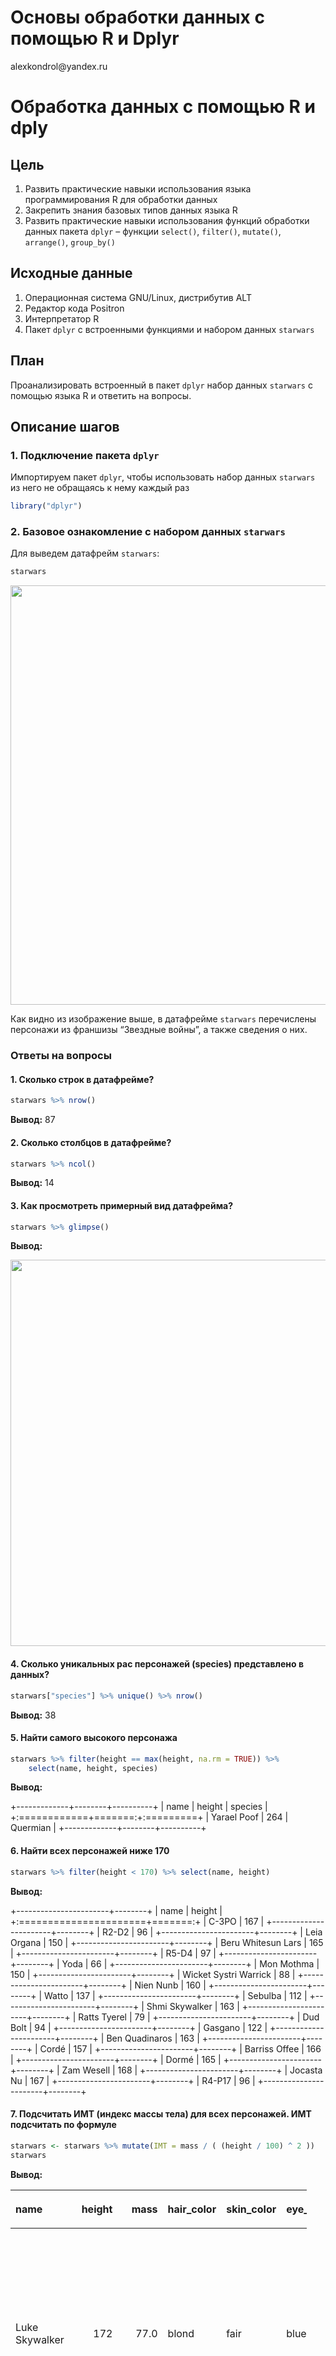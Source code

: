 # Основы обработки данных с помощью R и Dplyr

alexkondrol\@yandex.ru

# Обработка данных с помощью R и dply

## Цель

1.  Развить практические навыки использования языка программирования R для обработки данных
2.  Закрепить знания базовых типов данных языка R
3.  Развить практические навыки использования функций обработки данных пакета `dplyr` – функции `select()`, `filter()`, `mutate()`, `arrange()`, `group_by()`

## Исходные данные

1.  Операционная система GNU/Linux, дистрибутив ALT
2.  Редактор кода Positron
3.  Интерпретатор R
4.  Пакет `dplyr` с встроенными функциями и набором данных `starwars`

## План

Проанализировать встроенный в пакет `dplyr` набор данных `starwars` с помощью языка R и ответить на вопросы.

## Описание шагов

### 1. Подключение пакета `dplyr`

Импортируем пакет `dplyr`, чтобы использовать набор данных `starwars` из него не обращаясь к нему каждый раз

``` r
library("dplyr")
```

### 2. Базовое ознакомление с набором данных `starwars`

Для выведем датафрейм `starwars`:

``` r
starwars
```

<img src="img/1.png" width="671"/>

Как видно из изображение выше, в датафрейме `starwars` перечислены персонажи из франшизы “Звездные войны”, а также сведения о них.

### Ответы на вопросы

#### 1. Сколько строк в датафрейме?

``` r
starwars %>% nrow()
```

**Вывод:** 87

#### 2. Сколько столбцов в датафрейме?

``` r
starwars %>% ncol()
```

**Вывод:** 14

#### 3. Как просмотреть примерный вид датафрейма?

``` r
starwars %>% glimpse()
```

**Вывод:**

<img src="img/2.png" width="618"/>

#### 4. Сколько уникальных рас персонажей (species) представлено в данных?

``` r
starwars["species"] %>% unique() %>% nrow() 
```

**Вывод:** 38

#### 5. Найти самого высокого персонажа

``` r
starwars %>% filter(height == max(height, na.rm = TRUE)) %>% 
    select(name, height, species)
```

**Вывод:**

+-------------+--------+----------+
| name        | height | species  |
+:============+=======:+:=========+
| Yarael Poof | 264    | Quermian |
+-------------+--------+----------+

#### 6. Найти всех персонажей ниже 170

``` r
starwars %>% filter(height < 170) %>% select(name, height)
```

**Вывод:**

+-----------------------+--------+
| name                  | height |
+:======================+=======:+
| C-3PO                 | 167    |
+-----------------------+--------+
| R2-D2                 | 96     |
+-----------------------+--------+
| Leia Organa           | 150    |
+-----------------------+--------+
| Beru Whitesun Lars    | 165    |
+-----------------------+--------+
| R5-D4                 | 97     |
+-----------------------+--------+
| Yoda                  | 66     |
+-----------------------+--------+
| Mon Mothma            | 150    |
+-----------------------+--------+
| Wicket Systri Warrick | 88     |
+-----------------------+--------+
| Nien Nunb             | 160    |
+-----------------------+--------+
| Watto                 | 137    |
+-----------------------+--------+
| Sebulba               | 112    |
+-----------------------+--------+
| Shmi Skywalker        | 163    |
+-----------------------+--------+
| Ratts Tyerel          | 79     |
+-----------------------+--------+
| Dud Bolt              | 94     |
+-----------------------+--------+
| Gasgano               | 122    |
+-----------------------+--------+
| Ben Quadinaros        | 163    |
+-----------------------+--------+
| Cordé                 | 157    |
+-----------------------+--------+
| Barriss Offee         | 166    |
+-----------------------+--------+
| Dormé                 | 165    |
+-----------------------+--------+
| Zam Wesell            | 168    |
+-----------------------+--------+
| Jocasta Nu            | 167    |
+-----------------------+--------+
| R4-P17                | 96     |
+-----------------------+--------+

#### 7. Подсчитать ИМТ (индекс массы тела) для всех персонажей. ИМТ подсчитать по формуле

``` r
starwars <- starwars %>% mutate(IMT = mass / ( (height / 100) ^ 2 ))
starwars 
```

**Вывод:**

<table style="width:94%;">
<colgroup>
<col style="width: 6%" />
<col style="width: 6%" />
<col style="width: 6%" />
<col style="width: 6%" />
<col style="width: 6%" />
<col style="width: 6%" />
<col style="width: 6%" />
<col style="width: 6%" />
<col style="width: 6%" />
<col style="width: 6%" />
<col style="width: 6%" />
<col style="width: 6%" />
<col style="width: 6%" />
<col style="width: 6%" />
<col style="width: 6%" />
</colgroup>
<thead>
<tr>
<th style="text-align: left;"><p>name</p></th>
<th style="text-align: right;"><p>height</p></th>
<th style="text-align: right;"><p>mass</p></th>
<th style="text-align: left;"><p>hair_color</p></th>
<th style="text-align: left;"><p>skin_color</p></th>
<th style="text-align: left;"><p>eye_color</p></th>
<th style="text-align: right;"><p>birth_year</p></th>
<th style="text-align: left;"><p>sex</p></th>
<th style="text-align: left;"><p>gender</p></th>
<th style="text-align: left;"><p>homeworld</p></th>
<th style="text-align: left;"><p>species</p></th>
<th style="text-align: left;"><p>films</p></th>
<th style="text-align: left;"><p>vehicles</p></th>
<th style="text-align: left;"><p>starships</p></th>
<th style="text-align: right;"><p>IMT</p></th>
</tr>
</thead>
<tbody>
<tr>
<td style="text-align: left;"><p>Luke Skywalker</p></td>
<td style="text-align: right;"><p>172</p></td>
<td style="text-align: right;"><p>77.0</p></td>
<td style="text-align: left;"><p>blond</p></td>
<td style="text-align: left;"><p>fair</p></td>
<td style="text-align: left;"><p>blue</p></td>
<td style="text-align: right;"><p>19.0</p></td>
<td style="text-align: left;"><p>male</p></td>
<td style="text-align: left;"><p>masculine</p></td>
<td style="text-align: left;"><p>Tatooine</p></td>
<td style="text-align: left;"><p>Human</p></td>
<td style="text-align: left;"><p>A New Hope , The Empire Strikes Back, Return of the Jedi , Revenge of the Sith , The Force Awakens</p></td>
<td style="text-align: left;"><p>Snowspeeder , Imperial Speeder Bike</p></td>
<td style="text-align: left;"><p>X-wing , Imperial shuttle</p></td>
<td style="text-align: right;"><p>26.02758</p></td>
</tr>
<tr>
<td style="text-align: left;"><p>C-3PO</p></td>
<td style="text-align: right;"><p>167</p></td>
<td style="text-align: right;"><p>75.0</p></td>
<td style="text-align: left;"><p>NA</p></td>
<td style="text-align: left;"><p>gold</p></td>
<td style="text-align: left;"><p>yellow</p></td>
<td style="text-align: right;"><p>112.0</p></td>
<td style="text-align: left;"><p>none</p></td>
<td style="text-align: left;"><p>masculine</p></td>
<td style="text-align: left;"><p>Tatooine</p></td>
<td style="text-align: left;"><p>Droid</p></td>
<td style="text-align: left;"><p>A New Hope , The Empire Strikes Back, Return of the Jedi , The Phantom Menace , Attack of the Clones , Revenge of the Sith</p></td>
<td style="text-align: left;"></td>
<td style="text-align: left;"></td>
<td style="text-align: right;"><p>26.89232</p></td>
</tr>
<tr>
<td style="text-align: left;"><p>R2-D2</p></td>
<td style="text-align: right;"><p>96</p></td>
<td style="text-align: right;"><p>32.0</p></td>
<td style="text-align: left;"><p>NA</p></td>
<td style="text-align: left;"><p>white, blue</p></td>
<td style="text-align: left;"><p>red</p></td>
<td style="text-align: right;"><p>33.0</p></td>
<td style="text-align: left;"><p>none</p></td>
<td style="text-align: left;"><p>masculine</p></td>
<td style="text-align: left;"><p>Naboo</p></td>
<td style="text-align: left;"><p>Droid</p></td>
<td style="text-align: left;"><p>A New Hope , The Empire Strikes Back, Return of the Jedi , The Phantom Menace , Attack of the Clones , Revenge of the Sith , The Force Awakens</p></td>
<td style="text-align: left;"></td>
<td style="text-align: left;"></td>
<td style="text-align: right;"><p>34.72222</p></td>
</tr>
<tr>
<td style="text-align: left;"><p>Darth Vader</p></td>
<td style="text-align: right;"><p>202</p></td>
<td style="text-align: right;"><p>136.0</p></td>
<td style="text-align: left;"><p>none</p></td>
<td style="text-align: left;"><p>white</p></td>
<td style="text-align: left;"><p>yellow</p></td>
<td style="text-align: right;"><p>41.9</p></td>
<td style="text-align: left;"><p>male</p></td>
<td style="text-align: left;"><p>masculine</p></td>
<td style="text-align: left;"><p>Tatooine</p></td>
<td style="text-align: left;"><p>Human</p></td>
<td style="text-align: left;"><p>A New Hope , The Empire Strikes Back, Return of the Jedi , Revenge of the Sith</p></td>
<td style="text-align: left;"></td>
<td style="text-align: left;"><p>TIE Advanced x1</p></td>
<td style="text-align: right;"><p>33.33007</p></td>
</tr>
<tr>
<td style="text-align: left;"><p>Leia Organa</p></td>
<td style="text-align: right;"><p>150</p></td>
<td style="text-align: right;"><p>49.0</p></td>
<td style="text-align: left;"><p>brown</p></td>
<td style="text-align: left;"><p>light</p></td>
<td style="text-align: left;"><p>brown</p></td>
<td style="text-align: right;"><p>19.0</p></td>
<td style="text-align: left;"><p>female</p></td>
<td style="text-align: left;"><p>feminine</p></td>
<td style="text-align: left;"><p>Alderaan</p></td>
<td style="text-align: left;"><p>Human</p></td>
<td style="text-align: left;"><p>A New Hope , The Empire Strikes Back, Return of the Jedi , Revenge of the Sith , The Force Awakens</p></td>
<td style="text-align: left;"><p>Imperial Speeder Bike</p></td>
<td style="text-align: left;"></td>
<td style="text-align: right;"><p>21.77778</p></td>
</tr>
<tr>
<td style="text-align: left;"><p>Owen Lars</p></td>
<td style="text-align: right;"><p>178</p></td>
<td style="text-align: right;"><p>120.0</p></td>
<td style="text-align: left;"><p>brown, grey</p></td>
<td style="text-align: left;"><p>light</p></td>
<td style="text-align: left;"><p>blue</p></td>
<td style="text-align: right;"><p>52.0</p></td>
<td style="text-align: left;"><p>male</p></td>
<td style="text-align: left;"><p>masculine</p></td>
<td style="text-align: left;"><p>Tatooine</p></td>
<td style="text-align: left;"><p>Human</p></td>
<td style="text-align: left;"><p>A New Hope , Attack of the Clones, Revenge of the Sith</p></td>
<td style="text-align: left;"></td>
<td style="text-align: left;"></td>
<td style="text-align: right;"><p>37.87401</p></td>
</tr>
<tr>
<td style="text-align: left;"><p>Beru Whitesun Lars</p></td>
<td style="text-align: right;"><p>165</p></td>
<td style="text-align: right;"><p>75.0</p></td>
<td style="text-align: left;"><p>brown</p></td>
<td style="text-align: left;"><p>light</p></td>
<td style="text-align: left;"><p>blue</p></td>
<td style="text-align: right;"><p>47.0</p></td>
<td style="text-align: left;"><p>female</p></td>
<td style="text-align: left;"><p>feminine</p></td>
<td style="text-align: left;"><p>Tatooine</p></td>
<td style="text-align: left;"><p>Human</p></td>
<td style="text-align: left;"><p>A New Hope , Attack of the Clones, Revenge of the Sith</p></td>
<td style="text-align: left;"></td>
<td style="text-align: left;"></td>
<td style="text-align: right;"><p>27.54821</p></td>
</tr>
<tr>
<td style="text-align: left;"><p>R5-D4</p></td>
<td style="text-align: right;"><p>97</p></td>
<td style="text-align: right;"><p>32.0</p></td>
<td style="text-align: left;"><p>NA</p></td>
<td style="text-align: left;"><p>white, red</p></td>
<td style="text-align: left;"><p>red</p></td>
<td style="text-align: right;"><p>NA</p></td>
<td style="text-align: left;"><p>none</p></td>
<td style="text-align: left;"><p>masculine</p></td>
<td style="text-align: left;"><p>Tatooine</p></td>
<td style="text-align: left;"><p>Droid</p></td>
<td style="text-align: left;"><p>A New Hope</p></td>
<td style="text-align: left;"></td>
<td style="text-align: left;"></td>
<td style="text-align: right;"><p>34.00999</p></td>
</tr>
<tr>
<td style="text-align: left;"><p>Biggs Darklighter</p></td>
<td style="text-align: right;"><p>183</p></td>
<td style="text-align: right;"><p>84.0</p></td>
<td style="text-align: left;"><p>black</p></td>
<td style="text-align: left;"><p>light</p></td>
<td style="text-align: left;"><p>brown</p></td>
<td style="text-align: right;"><p>24.0</p></td>
<td style="text-align: left;"><p>male</p></td>
<td style="text-align: left;"><p>masculine</p></td>
<td style="text-align: left;"><p>Tatooine</p></td>
<td style="text-align: left;"><p>Human</p></td>
<td style="text-align: left;"><p>A New Hope</p></td>
<td style="text-align: left;"></td>
<td style="text-align: left;"><p>X-wing</p></td>
<td style="text-align: right;"><p>25.08286</p></td>
</tr>
<tr>
<td style="text-align: left;"><p>Obi-Wan Kenobi</p></td>
<td style="text-align: right;"><p>182</p></td>
<td style="text-align: right;"><p>77.0</p></td>
<td style="text-align: left;"><p>auburn, white</p></td>
<td style="text-align: left;"><p>fair</p></td>
<td style="text-align: left;"><p>blue-gray</p></td>
<td style="text-align: right;"><p>57.0</p></td>
<td style="text-align: left;"><p>male</p></td>
<td style="text-align: left;"><p>masculine</p></td>
<td style="text-align: left;"><p>Stewjon</p></td>
<td style="text-align: left;"><p>Human</p></td>
<td style="text-align: left;"><p>A New Hope , The Empire Strikes Back, Return of the Jedi , The Phantom Menace , Attack of the Clones , Revenge of the Sith</p></td>
<td style="text-align: left;"><p>Tribubble bongo</p></td>
<td style="text-align: left;"><p>Jedi starfighter , Trade Federation cruiser, Naboo star skiff , Jedi Interceptor , Belbullab-22 starfighter</p></td>
<td style="text-align: right;"><p>23.24598</p></td>
</tr>
<tr>
<td style="text-align: left;"><p>Anakin Skywalker</p></td>
<td style="text-align: right;"><p>188</p></td>
<td style="text-align: right;"><p>84.0</p></td>
<td style="text-align: left;"><p>blond</p></td>
<td style="text-align: left;"><p>fair</p></td>
<td style="text-align: left;"><p>blue</p></td>
<td style="text-align: right;"><p>41.9</p></td>
<td style="text-align: left;"><p>male</p></td>
<td style="text-align: left;"><p>masculine</p></td>
<td style="text-align: left;"><p>Tatooine</p></td>
<td style="text-align: left;"><p>Human</p></td>
<td style="text-align: left;"><p>The Phantom Menace , Attack of the Clones, Revenge of the Sith</p></td>
<td style="text-align: left;"><p>Zephyr-G swoop bike, XJ-6 airspeeder</p></td>
<td style="text-align: left;"><p>Naboo fighter , Trade Federation cruiser, Jedi Interceptor</p></td>
<td style="text-align: right;"><p>23.76641</p></td>
</tr>
<tr>
<td style="text-align: left;"><p>Wilhuff Tarkin</p></td>
<td style="text-align: right;"><p>180</p></td>
<td style="text-align: right;"><p>NA</p></td>
<td style="text-align: left;"><p>auburn, grey</p></td>
<td style="text-align: left;"><p>fair</p></td>
<td style="text-align: left;"><p>blue</p></td>
<td style="text-align: right;"><p>64.0</p></td>
<td style="text-align: left;"><p>male</p></td>
<td style="text-align: left;"><p>masculine</p></td>
<td style="text-align: left;"><p>Eriadu</p></td>
<td style="text-align: left;"><p>Human</p></td>
<td style="text-align: left;"><p>A New Hope , Revenge of the Sith</p></td>
<td style="text-align: left;"></td>
<td style="text-align: left;"></td>
<td style="text-align: right;"><p>NA</p></td>
</tr>
<tr>
<td style="text-align: left;"><p>Chewbacca</p></td>
<td style="text-align: right;"><p>228</p></td>
<td style="text-align: right;"><p>112.0</p></td>
<td style="text-align: left;"><p>brown</p></td>
<td style="text-align: left;"><p>unknown</p></td>
<td style="text-align: left;"><p>blue</p></td>
<td style="text-align: right;"><p>200.0</p></td>
<td style="text-align: left;"><p>male</p></td>
<td style="text-align: left;"><p>masculine</p></td>
<td style="text-align: left;"><p>Kashyyyk</p></td>
<td style="text-align: left;"><p>Wookiee</p></td>
<td style="text-align: left;"><p>A New Hope , The Empire Strikes Back, Return of the Jedi , Revenge of the Sith , The Force Awakens</p></td>
<td style="text-align: left;"><p>AT-ST</p></td>
<td style="text-align: left;"><p>Millennium Falcon, Imperial shuttle</p></td>
<td style="text-align: right;"><p>21.54509</p></td>
</tr>
<tr>
<td style="text-align: left;"><p>Han Solo</p></td>
<td style="text-align: right;"><p>180</p></td>
<td style="text-align: right;"><p>80.0</p></td>
<td style="text-align: left;"><p>brown</p></td>
<td style="text-align: left;"><p>fair</p></td>
<td style="text-align: left;"><p>brown</p></td>
<td style="text-align: right;"><p>29.0</p></td>
<td style="text-align: left;"><p>male</p></td>
<td style="text-align: left;"><p>masculine</p></td>
<td style="text-align: left;"><p>Corellia</p></td>
<td style="text-align: left;"><p>Human</p></td>
<td style="text-align: left;"><p>A New Hope , The Empire Strikes Back, Return of the Jedi , The Force Awakens</p></td>
<td style="text-align: left;"></td>
<td style="text-align: left;"><p>Millennium Falcon, Imperial shuttle</p></td>
<td style="text-align: right;"><p>24.69136</p></td>
</tr>
<tr>
<td style="text-align: left;"><p>Greedo</p></td>
<td style="text-align: right;"><p>173</p></td>
<td style="text-align: right;"><p>74.0</p></td>
<td style="text-align: left;"><p>NA</p></td>
<td style="text-align: left;"><p>green</p></td>
<td style="text-align: left;"><p>black</p></td>
<td style="text-align: right;"><p>44.0</p></td>
<td style="text-align: left;"><p>male</p></td>
<td style="text-align: left;"><p>masculine</p></td>
<td style="text-align: left;"><p>Rodia</p></td>
<td style="text-align: left;"><p>Rodian</p></td>
<td style="text-align: left;"><p>A New Hope</p></td>
<td style="text-align: left;"></td>
<td style="text-align: left;"></td>
<td style="text-align: right;"><p>24.72518</p></td>
</tr>
<tr>
<td style="text-align: left;"><p>Jabba Desilijic Tiure</p></td>
<td style="text-align: right;"><p>175</p></td>
<td style="text-align: right;"><p>1358.0</p></td>
<td style="text-align: left;"><p>NA</p></td>
<td style="text-align: left;"><p>green-tan, brown</p></td>
<td style="text-align: left;"><p>orange</p></td>
<td style="text-align: right;"><p>600.0</p></td>
<td style="text-align: left;"><p>hermaphroditic</p></td>
<td style="text-align: left;"><p>masculine</p></td>
<td style="text-align: left;"><p>Nal Hutta</p></td>
<td style="text-align: left;"><p>Hutt</p></td>
<td style="text-align: left;"><p>A New Hope , Return of the Jedi, The Phantom Menace</p></td>
<td style="text-align: left;"></td>
<td style="text-align: left;"></td>
<td style="text-align: right;"><p>443.42857</p></td>
</tr>
<tr>
<td style="text-align: left;"><p>Wedge Antilles</p></td>
<td style="text-align: right;"><p>170</p></td>
<td style="text-align: right;"><p>77.0</p></td>
<td style="text-align: left;"><p>brown</p></td>
<td style="text-align: left;"><p>fair</p></td>
<td style="text-align: left;"><p>hazel</p></td>
<td style="text-align: right;"><p>21.0</p></td>
<td style="text-align: left;"><p>male</p></td>
<td style="text-align: left;"><p>masculine</p></td>
<td style="text-align: left;"><p>Corellia</p></td>
<td style="text-align: left;"><p>Human</p></td>
<td style="text-align: left;"><p>A New Hope , The Empire Strikes Back, Return of the Jedi</p></td>
<td style="text-align: left;"><p>Snowspeeder</p></td>
<td style="text-align: left;"><p>X-wing</p></td>
<td style="text-align: right;"><p>26.64360</p></td>
</tr>
<tr>
<td style="text-align: left;"><p>Jek Tono Porkins</p></td>
<td style="text-align: right;"><p>180</p></td>
<td style="text-align: right;"><p>110.0</p></td>
<td style="text-align: left;"><p>brown</p></td>
<td style="text-align: left;"><p>fair</p></td>
<td style="text-align: left;"><p>blue</p></td>
<td style="text-align: right;"><p>NA</p></td>
<td style="text-align: left;"><p>NA</p></td>
<td style="text-align: left;"><p>NA</p></td>
<td style="text-align: left;"><p>Bestine IV</p></td>
<td style="text-align: left;"><p>NA</p></td>
<td style="text-align: left;"><p>A New Hope</p></td>
<td style="text-align: left;"></td>
<td style="text-align: left;"><p>X-wing</p></td>
<td style="text-align: right;"><p>33.95062</p></td>
</tr>
<tr>
<td style="text-align: left;"><p>Yoda</p></td>
<td style="text-align: right;"><p>66</p></td>
<td style="text-align: right;"><p>17.0</p></td>
<td style="text-align: left;"><p>white</p></td>
<td style="text-align: left;"><p>green</p></td>
<td style="text-align: left;"><p>brown</p></td>
<td style="text-align: right;"><p>896.0</p></td>
<td style="text-align: left;"><p>male</p></td>
<td style="text-align: left;"><p>masculine</p></td>
<td style="text-align: left;"><p>NA</p></td>
<td style="text-align: left;"><p>Yoda’s species</p></td>
<td style="text-align: left;"><p>The Empire Strikes Back, Return of the Jedi , The Phantom Menace , Attack of the Clones , Revenge of the Sith</p></td>
<td style="text-align: left;"></td>
<td style="text-align: left;"></td>
<td style="text-align: right;"><p>39.02663</p></td>
</tr>
<tr>
<td style="text-align: left;"><p>Palpatine</p></td>
<td style="text-align: right;"><p>170</p></td>
<td style="text-align: right;"><p>75.0</p></td>
<td style="text-align: left;"><p>grey</p></td>
<td style="text-align: left;"><p>pale</p></td>
<td style="text-align: left;"><p>yellow</p></td>
<td style="text-align: right;"><p>82.0</p></td>
<td style="text-align: left;"><p>male</p></td>
<td style="text-align: left;"><p>masculine</p></td>
<td style="text-align: left;"><p>Naboo</p></td>
<td style="text-align: left;"><p>Human</p></td>
<td style="text-align: left;"><p>The Empire Strikes Back, Return of the Jedi , The Phantom Menace , Attack of the Clones , Revenge of the Sith</p></td>
<td style="text-align: left;"></td>
<td style="text-align: left;"></td>
<td style="text-align: right;"><p>25.95156</p></td>
</tr>
<tr>
<td style="text-align: left;"><p>Boba Fett</p></td>
<td style="text-align: right;"><p>183</p></td>
<td style="text-align: right;"><p>78.2</p></td>
<td style="text-align: left;"><p>black</p></td>
<td style="text-align: left;"><p>fair</p></td>
<td style="text-align: left;"><p>brown</p></td>
<td style="text-align: right;"><p>31.5</p></td>
<td style="text-align: left;"><p>male</p></td>
<td style="text-align: left;"><p>masculine</p></td>
<td style="text-align: left;"><p>Kamino</p></td>
<td style="text-align: left;"><p>Human</p></td>
<td style="text-align: left;"><p>The Empire Strikes Back, Return of the Jedi , Attack of the Clones</p></td>
<td style="text-align: left;"></td>
<td style="text-align: left;"><p>Slave 1</p></td>
<td style="text-align: right;"><p>23.35095</p></td>
</tr>
<tr>
<td style="text-align: left;"><p>IG-88</p></td>
<td style="text-align: right;"><p>200</p></td>
<td style="text-align: right;"><p>140.0</p></td>
<td style="text-align: left;"><p>none</p></td>
<td style="text-align: left;"><p>metal</p></td>
<td style="text-align: left;"><p>red</p></td>
<td style="text-align: right;"><p>15.0</p></td>
<td style="text-align: left;"><p>none</p></td>
<td style="text-align: left;"><p>masculine</p></td>
<td style="text-align: left;"><p>NA</p></td>
<td style="text-align: left;"><p>Droid</p></td>
<td style="text-align: left;"><p>The Empire Strikes Back</p></td>
<td style="text-align: left;"></td>
<td style="text-align: left;"></td>
<td style="text-align: right;"><p>35.00000</p></td>
</tr>
<tr>
<td style="text-align: left;"><p>Bossk</p></td>
<td style="text-align: right;"><p>190</p></td>
<td style="text-align: right;"><p>113.0</p></td>
<td style="text-align: left;"><p>none</p></td>
<td style="text-align: left;"><p>green</p></td>
<td style="text-align: left;"><p>red</p></td>
<td style="text-align: right;"><p>53.0</p></td>
<td style="text-align: left;"><p>male</p></td>
<td style="text-align: left;"><p>masculine</p></td>
<td style="text-align: left;"><p>Trandosha</p></td>
<td style="text-align: left;"><p>Trandoshan</p></td>
<td style="text-align: left;"><p>The Empire Strikes Back</p></td>
<td style="text-align: left;"></td>
<td style="text-align: left;"></td>
<td style="text-align: right;"><p>31.30194</p></td>
</tr>
<tr>
<td style="text-align: left;"><p>Lando Calrissian</p></td>
<td style="text-align: right;"><p>177</p></td>
<td style="text-align: right;"><p>79.0</p></td>
<td style="text-align: left;"><p>black</p></td>
<td style="text-align: left;"><p>dark</p></td>
<td style="text-align: left;"><p>brown</p></td>
<td style="text-align: right;"><p>31.0</p></td>
<td style="text-align: left;"><p>male</p></td>
<td style="text-align: left;"><p>masculine</p></td>
<td style="text-align: left;"><p>Socorro</p></td>
<td style="text-align: left;"><p>Human</p></td>
<td style="text-align: left;"><p>The Empire Strikes Back, Return of the Jedi</p></td>
<td style="text-align: left;"></td>
<td style="text-align: left;"><p>Millennium Falcon</p></td>
<td style="text-align: right;"><p>25.21625</p></td>
</tr>
<tr>
<td style="text-align: left;"><p>Lobot</p></td>
<td style="text-align: right;"><p>175</p></td>
<td style="text-align: right;"><p>79.0</p></td>
<td style="text-align: left;"><p>none</p></td>
<td style="text-align: left;"><p>light</p></td>
<td style="text-align: left;"><p>blue</p></td>
<td style="text-align: right;"><p>37.0</p></td>
<td style="text-align: left;"><p>male</p></td>
<td style="text-align: left;"><p>masculine</p></td>
<td style="text-align: left;"><p>Bespin</p></td>
<td style="text-align: left;"><p>Human</p></td>
<td style="text-align: left;"><p>The Empire Strikes Back</p></td>
<td style="text-align: left;"></td>
<td style="text-align: left;"></td>
<td style="text-align: right;"><p>25.79592</p></td>
</tr>
<tr>
<td style="text-align: left;"><p>Ackbar</p></td>
<td style="text-align: right;"><p>180</p></td>
<td style="text-align: right;"><p>83.0</p></td>
<td style="text-align: left;"><p>none</p></td>
<td style="text-align: left;"><p>brown mottle</p></td>
<td style="text-align: left;"><p>orange</p></td>
<td style="text-align: right;"><p>41.0</p></td>
<td style="text-align: left;"><p>male</p></td>
<td style="text-align: left;"><p>masculine</p></td>
<td style="text-align: left;"><p>Mon Cala</p></td>
<td style="text-align: left;"><p>Mon Calamari</p></td>
<td style="text-align: left;"><p>Return of the Jedi, The Force Awakens</p></td>
<td style="text-align: left;"></td>
<td style="text-align: left;"></td>
<td style="text-align: right;"><p>25.61728</p></td>
</tr>
<tr>
<td style="text-align: left;"><p>Mon Mothma</p></td>
<td style="text-align: right;"><p>150</p></td>
<td style="text-align: right;"><p>NA</p></td>
<td style="text-align: left;"><p>auburn</p></td>
<td style="text-align: left;"><p>fair</p></td>
<td style="text-align: left;"><p>blue</p></td>
<td style="text-align: right;"><p>48.0</p></td>
<td style="text-align: left;"><p>female</p></td>
<td style="text-align: left;"><p>feminine</p></td>
<td style="text-align: left;"><p>Chandrila</p></td>
<td style="text-align: left;"><p>Human</p></td>
<td style="text-align: left;"><p>Return of the Jedi</p></td>
<td style="text-align: left;"></td>
<td style="text-align: left;"></td>
<td style="text-align: right;"><p>NA</p></td>
</tr>
<tr>
<td style="text-align: left;"><p>Arvel Crynyd</p></td>
<td style="text-align: right;"><p>NA</p></td>
<td style="text-align: right;"><p>NA</p></td>
<td style="text-align: left;"><p>brown</p></td>
<td style="text-align: left;"><p>fair</p></td>
<td style="text-align: left;"><p>brown</p></td>
<td style="text-align: right;"><p>NA</p></td>
<td style="text-align: left;"><p>male</p></td>
<td style="text-align: left;"><p>masculine</p></td>
<td style="text-align: left;"><p>NA</p></td>
<td style="text-align: left;"><p>Human</p></td>
<td style="text-align: left;"><p>Return of the Jedi</p></td>
<td style="text-align: left;"></td>
<td style="text-align: left;"><p>A-wing</p></td>
<td style="text-align: right;"><p>NA</p></td>
</tr>
<tr>
<td style="text-align: left;"><p>Wicket Systri Warrick</p></td>
<td style="text-align: right;"><p>88</p></td>
<td style="text-align: right;"><p>20.0</p></td>
<td style="text-align: left;"><p>brown</p></td>
<td style="text-align: left;"><p>brown</p></td>
<td style="text-align: left;"><p>brown</p></td>
<td style="text-align: right;"><p>8.0</p></td>
<td style="text-align: left;"><p>male</p></td>
<td style="text-align: left;"><p>masculine</p></td>
<td style="text-align: left;"><p>Endor</p></td>
<td style="text-align: left;"><p>Ewok</p></td>
<td style="text-align: left;"><p>Return of the Jedi</p></td>
<td style="text-align: left;"></td>
<td style="text-align: left;"></td>
<td style="text-align: right;"><p>25.82645</p></td>
</tr>
<tr>
<td style="text-align: left;"><p>Nien Nunb</p></td>
<td style="text-align: right;"><p>160</p></td>
<td style="text-align: right;"><p>68.0</p></td>
<td style="text-align: left;"><p>none</p></td>
<td style="text-align: left;"><p>grey</p></td>
<td style="text-align: left;"><p>black</p></td>
<td style="text-align: right;"><p>NA</p></td>
<td style="text-align: left;"><p>male</p></td>
<td style="text-align: left;"><p>masculine</p></td>
<td style="text-align: left;"><p>Sullust</p></td>
<td style="text-align: left;"><p>Sullustan</p></td>
<td style="text-align: left;"><p>Return of the Jedi</p></td>
<td style="text-align: left;"></td>
<td style="text-align: left;"><p>Millennium Falcon</p></td>
<td style="text-align: right;"><p>26.56250</p></td>
</tr>
<tr>
<td style="text-align: left;"><p>Qui-Gon Jinn</p></td>
<td style="text-align: right;"><p>193</p></td>
<td style="text-align: right;"><p>89.0</p></td>
<td style="text-align: left;"><p>brown</p></td>
<td style="text-align: left;"><p>fair</p></td>
<td style="text-align: left;"><p>blue</p></td>
<td style="text-align: right;"><p>92.0</p></td>
<td style="text-align: left;"><p>male</p></td>
<td style="text-align: left;"><p>masculine</p></td>
<td style="text-align: left;"><p>NA</p></td>
<td style="text-align: left;"><p>Human</p></td>
<td style="text-align: left;"><p>The Phantom Menace</p></td>
<td style="text-align: left;"><p>Tribubble bongo</p></td>
<td style="text-align: left;"></td>
<td style="text-align: right;"><p>23.89326</p></td>
</tr>
<tr>
<td style="text-align: left;"><p>Nute Gunray</p></td>
<td style="text-align: right;"><p>191</p></td>
<td style="text-align: right;"><p>90.0</p></td>
<td style="text-align: left;"><p>none</p></td>
<td style="text-align: left;"><p>mottled green</p></td>
<td style="text-align: left;"><p>red</p></td>
<td style="text-align: right;"><p>NA</p></td>
<td style="text-align: left;"><p>male</p></td>
<td style="text-align: left;"><p>masculine</p></td>
<td style="text-align: left;"><p>Cato Neimoidia</p></td>
<td style="text-align: left;"><p>Neimodian</p></td>
<td style="text-align: left;"><p>The Phantom Menace , Attack of the Clones, Revenge of the Sith</p></td>
<td style="text-align: left;"></td>
<td style="text-align: left;"></td>
<td style="text-align: right;"><p>24.67038</p></td>
</tr>
<tr>
<td style="text-align: left;"><p>Finis Valorum</p></td>
<td style="text-align: right;"><p>170</p></td>
<td style="text-align: right;"><p>NA</p></td>
<td style="text-align: left;"><p>blond</p></td>
<td style="text-align: left;"><p>fair</p></td>
<td style="text-align: left;"><p>blue</p></td>
<td style="text-align: right;"><p>91.0</p></td>
<td style="text-align: left;"><p>male</p></td>
<td style="text-align: left;"><p>masculine</p></td>
<td style="text-align: left;"><p>Coruscant</p></td>
<td style="text-align: left;"><p>Human</p></td>
<td style="text-align: left;"><p>The Phantom Menace</p></td>
<td style="text-align: left;"></td>
<td style="text-align: left;"></td>
<td style="text-align: right;"><p>NA</p></td>
</tr>
<tr>
<td style="text-align: left;"><p>Padmé Amidala</p></td>
<td style="text-align: right;"><p>185</p></td>
<td style="text-align: right;"><p>45.0</p></td>
<td style="text-align: left;"><p>brown</p></td>
<td style="text-align: left;"><p>light</p></td>
<td style="text-align: left;"><p>brown</p></td>
<td style="text-align: right;"><p>46.0</p></td>
<td style="text-align: left;"><p>female</p></td>
<td style="text-align: left;"><p>feminine</p></td>
<td style="text-align: left;"><p>Naboo</p></td>
<td style="text-align: left;"><p>Human</p></td>
<td style="text-align: left;"><p>The Phantom Menace , Attack of the Clones, Revenge of the Sith</p></td>
<td style="text-align: left;"></td>
<td style="text-align: left;"><p>Naboo fighter , H-type Nubian yacht, Naboo star skiff</p></td>
<td style="text-align: right;"><p>13.14828</p></td>
</tr>
<tr>
<td style="text-align: left;"><p>Jar Jar Binks</p></td>
<td style="text-align: right;"><p>196</p></td>
<td style="text-align: right;"><p>66.0</p></td>
<td style="text-align: left;"><p>none</p></td>
<td style="text-align: left;"><p>orange</p></td>
<td style="text-align: left;"><p>orange</p></td>
<td style="text-align: right;"><p>52.0</p></td>
<td style="text-align: left;"><p>male</p></td>
<td style="text-align: left;"><p>masculine</p></td>
<td style="text-align: left;"><p>Naboo</p></td>
<td style="text-align: left;"><p>Gungan</p></td>
<td style="text-align: left;"><p>The Phantom Menace , Attack of the Clones</p></td>
<td style="text-align: left;"></td>
<td style="text-align: left;"></td>
<td style="text-align: right;"><p>17.18034</p></td>
</tr>
<tr>
<td style="text-align: left;"><p>Roos Tarpals</p></td>
<td style="text-align: right;"><p>224</p></td>
<td style="text-align: right;"><p>82.0</p></td>
<td style="text-align: left;"><p>none</p></td>
<td style="text-align: left;"><p>grey</p></td>
<td style="text-align: left;"><p>orange</p></td>
<td style="text-align: right;"><p>NA</p></td>
<td style="text-align: left;"><p>male</p></td>
<td style="text-align: left;"><p>masculine</p></td>
<td style="text-align: left;"><p>Naboo</p></td>
<td style="text-align: left;"><p>Gungan</p></td>
<td style="text-align: left;"><p>The Phantom Menace</p></td>
<td style="text-align: left;"></td>
<td style="text-align: left;"></td>
<td style="text-align: right;"><p>16.34247</p></td>
</tr>
<tr>
<td style="text-align: left;"><p>Rugor Nass</p></td>
<td style="text-align: right;"><p>206</p></td>
<td style="text-align: right;"><p>NA</p></td>
<td style="text-align: left;"><p>none</p></td>
<td style="text-align: left;"><p>green</p></td>
<td style="text-align: left;"><p>orange</p></td>
<td style="text-align: right;"><p>NA</p></td>
<td style="text-align: left;"><p>male</p></td>
<td style="text-align: left;"><p>masculine</p></td>
<td style="text-align: left;"><p>Naboo</p></td>
<td style="text-align: left;"><p>Gungan</p></td>
<td style="text-align: left;"><p>The Phantom Menace</p></td>
<td style="text-align: left;"></td>
<td style="text-align: left;"></td>
<td style="text-align: right;"><p>NA</p></td>
</tr>
<tr>
<td style="text-align: left;"><p>Ric Olié</p></td>
<td style="text-align: right;"><p>183</p></td>
<td style="text-align: right;"><p>NA</p></td>
<td style="text-align: left;"><p>brown</p></td>
<td style="text-align: left;"><p>fair</p></td>
<td style="text-align: left;"><p>blue</p></td>
<td style="text-align: right;"><p>NA</p></td>
<td style="text-align: left;"><p>male</p></td>
<td style="text-align: left;"><p>masculine</p></td>
<td style="text-align: left;"><p>Naboo</p></td>
<td style="text-align: left;"><p>Human</p></td>
<td style="text-align: left;"><p>The Phantom Menace</p></td>
<td style="text-align: left;"></td>
<td style="text-align: left;"><p>Naboo Royal Starship</p></td>
<td style="text-align: right;"><p>NA</p></td>
</tr>
<tr>
<td style="text-align: left;"><p>Watto</p></td>
<td style="text-align: right;"><p>137</p></td>
<td style="text-align: right;"><p>NA</p></td>
<td style="text-align: left;"><p>black</p></td>
<td style="text-align: left;"><p>blue, grey</p></td>
<td style="text-align: left;"><p>yellow</p></td>
<td style="text-align: right;"><p>NA</p></td>
<td style="text-align: left;"><p>male</p></td>
<td style="text-align: left;"><p>masculine</p></td>
<td style="text-align: left;"><p>Toydaria</p></td>
<td style="text-align: left;"><p>Toydarian</p></td>
<td style="text-align: left;"><p>The Phantom Menace , Attack of the Clones</p></td>
<td style="text-align: left;"></td>
<td style="text-align: left;"></td>
<td style="text-align: right;"><p>NA</p></td>
</tr>
<tr>
<td style="text-align: left;"><p>Sebulba</p></td>
<td style="text-align: right;"><p>112</p></td>
<td style="text-align: right;"><p>40.0</p></td>
<td style="text-align: left;"><p>none</p></td>
<td style="text-align: left;"><p>grey, red</p></td>
<td style="text-align: left;"><p>orange</p></td>
<td style="text-align: right;"><p>NA</p></td>
<td style="text-align: left;"><p>male</p></td>
<td style="text-align: left;"><p>masculine</p></td>
<td style="text-align: left;"><p>Malastare</p></td>
<td style="text-align: left;"><p>Dug</p></td>
<td style="text-align: left;"><p>The Phantom Menace</p></td>
<td style="text-align: left;"></td>
<td style="text-align: left;"></td>
<td style="text-align: right;"><p>31.88776</p></td>
</tr>
<tr>
<td style="text-align: left;"><p>Quarsh Panaka</p></td>
<td style="text-align: right;"><p>183</p></td>
<td style="text-align: right;"><p>NA</p></td>
<td style="text-align: left;"><p>black</p></td>
<td style="text-align: left;"><p>dark</p></td>
<td style="text-align: left;"><p>brown</p></td>
<td style="text-align: right;"><p>62.0</p></td>
<td style="text-align: left;"><p>male</p></td>
<td style="text-align: left;"><p>masculine</p></td>
<td style="text-align: left;"><p>Naboo</p></td>
<td style="text-align: left;"><p>Human</p></td>
<td style="text-align: left;"><p>The Phantom Menace</p></td>
<td style="text-align: left;"></td>
<td style="text-align: left;"></td>
<td style="text-align: right;"><p>NA</p></td>
</tr>
<tr>
<td style="text-align: left;"><p>Shmi Skywalker</p></td>
<td style="text-align: right;"><p>163</p></td>
<td style="text-align: right;"><p>NA</p></td>
<td style="text-align: left;"><p>black</p></td>
<td style="text-align: left;"><p>fair</p></td>
<td style="text-align: left;"><p>brown</p></td>
<td style="text-align: right;"><p>72.0</p></td>
<td style="text-align: left;"><p>female</p></td>
<td style="text-align: left;"><p>feminine</p></td>
<td style="text-align: left;"><p>Tatooine</p></td>
<td style="text-align: left;"><p>Human</p></td>
<td style="text-align: left;"><p>The Phantom Menace , Attack of the Clones</p></td>
<td style="text-align: left;"></td>
<td style="text-align: left;"></td>
<td style="text-align: right;"><p>NA</p></td>
</tr>
<tr>
<td style="text-align: left;"><p>Darth Maul</p></td>
<td style="text-align: right;"><p>175</p></td>
<td style="text-align: right;"><p>80.0</p></td>
<td style="text-align: left;"><p>none</p></td>
<td style="text-align: left;"><p>red</p></td>
<td style="text-align: left;"><p>yellow</p></td>
<td style="text-align: right;"><p>54.0</p></td>
<td style="text-align: left;"><p>male</p></td>
<td style="text-align: left;"><p>masculine</p></td>
<td style="text-align: left;"><p>Dathomir</p></td>
<td style="text-align: left;"><p>Zabrak</p></td>
<td style="text-align: left;"><p>The Phantom Menace</p></td>
<td style="text-align: left;"><p>Sith speeder</p></td>
<td style="text-align: left;"><p>Scimitar</p></td>
<td style="text-align: right;"><p>26.12245</p></td>
</tr>
<tr>
<td style="text-align: left;"><p>Bib Fortuna</p></td>
<td style="text-align: right;"><p>180</p></td>
<td style="text-align: right;"><p>NA</p></td>
<td style="text-align: left;"><p>none</p></td>
<td style="text-align: left;"><p>pale</p></td>
<td style="text-align: left;"><p>pink</p></td>
<td style="text-align: right;"><p>NA</p></td>
<td style="text-align: left;"><p>male</p></td>
<td style="text-align: left;"><p>masculine</p></td>
<td style="text-align: left;"><p>Ryloth</p></td>
<td style="text-align: left;"><p>Twi’lek</p></td>
<td style="text-align: left;"><p>Return of the Jedi</p></td>
<td style="text-align: left;"></td>
<td style="text-align: left;"></td>
<td style="text-align: right;"><p>NA</p></td>
</tr>
<tr>
<td style="text-align: left;"><p>Ayla Secura</p></td>
<td style="text-align: right;"><p>178</p></td>
<td style="text-align: right;"><p>55.0</p></td>
<td style="text-align: left;"><p>none</p></td>
<td style="text-align: left;"><p>blue</p></td>
<td style="text-align: left;"><p>hazel</p></td>
<td style="text-align: right;"><p>48.0</p></td>
<td style="text-align: left;"><p>female</p></td>
<td style="text-align: left;"><p>feminine</p></td>
<td style="text-align: left;"><p>Ryloth</p></td>
<td style="text-align: left;"><p>Twi’lek</p></td>
<td style="text-align: left;"><p>The Phantom Menace , Attack of the Clones, Revenge of the Sith</p></td>
<td style="text-align: left;"></td>
<td style="text-align: left;"></td>
<td style="text-align: right;"><p>17.35892</p></td>
</tr>
<tr>
<td style="text-align: left;"><p>Ratts Tyerel</p></td>
<td style="text-align: right;"><p>79</p></td>
<td style="text-align: right;"><p>15.0</p></td>
<td style="text-align: left;"><p>none</p></td>
<td style="text-align: left;"><p>grey, blue</p></td>
<td style="text-align: left;"><p>unknown</p></td>
<td style="text-align: right;"><p>NA</p></td>
<td style="text-align: left;"><p>male</p></td>
<td style="text-align: left;"><p>masculine</p></td>
<td style="text-align: left;"><p>Aleen Minor</p></td>
<td style="text-align: left;"><p>Aleena</p></td>
<td style="text-align: left;"><p>The Phantom Menace</p></td>
<td style="text-align: left;"></td>
<td style="text-align: left;"></td>
<td style="text-align: right;"><p>24.03461</p></td>
</tr>
<tr>
<td style="text-align: left;"><p>Dud Bolt</p></td>
<td style="text-align: right;"><p>94</p></td>
<td style="text-align: right;"><p>45.0</p></td>
<td style="text-align: left;"><p>none</p></td>
<td style="text-align: left;"><p>blue, grey</p></td>
<td style="text-align: left;"><p>yellow</p></td>
<td style="text-align: right;"><p>NA</p></td>
<td style="text-align: left;"><p>male</p></td>
<td style="text-align: left;"><p>masculine</p></td>
<td style="text-align: left;"><p>Vulpter</p></td>
<td style="text-align: left;"><p>Vulptereen</p></td>
<td style="text-align: left;"><p>The Phantom Menace</p></td>
<td style="text-align: left;"></td>
<td style="text-align: left;"></td>
<td style="text-align: right;"><p>50.92802</p></td>
</tr>
<tr>
<td style="text-align: left;"><p>Gasgano</p></td>
<td style="text-align: right;"><p>122</p></td>
<td style="text-align: right;"><p>NA</p></td>
<td style="text-align: left;"><p>none</p></td>
<td style="text-align: left;"><p>white, blue</p></td>
<td style="text-align: left;"><p>black</p></td>
<td style="text-align: right;"><p>NA</p></td>
<td style="text-align: left;"><p>male</p></td>
<td style="text-align: left;"><p>masculine</p></td>
<td style="text-align: left;"><p>Troiken</p></td>
<td style="text-align: left;"><p>Xexto</p></td>
<td style="text-align: left;"><p>The Phantom Menace</p></td>
<td style="text-align: left;"></td>
<td style="text-align: left;"></td>
<td style="text-align: right;"><p>NA</p></td>
</tr>
<tr>
<td style="text-align: left;"><p>Ben Quadinaros</p></td>
<td style="text-align: right;"><p>163</p></td>
<td style="text-align: right;"><p>65.0</p></td>
<td style="text-align: left;"><p>none</p></td>
<td style="text-align: left;"><p>grey, green, yellow</p></td>
<td style="text-align: left;"><p>orange</p></td>
<td style="text-align: right;"><p>NA</p></td>
<td style="text-align: left;"><p>male</p></td>
<td style="text-align: left;"><p>masculine</p></td>
<td style="text-align: left;"><p>Tund</p></td>
<td style="text-align: left;"><p>Toong</p></td>
<td style="text-align: left;"><p>The Phantom Menace</p></td>
<td style="text-align: left;"></td>
<td style="text-align: left;"></td>
<td style="text-align: right;"><p>24.46460</p></td>
</tr>
<tr>
<td style="text-align: left;"><p>Mace Windu</p></td>
<td style="text-align: right;"><p>188</p></td>
<td style="text-align: right;"><p>84.0</p></td>
<td style="text-align: left;"><p>none</p></td>
<td style="text-align: left;"><p>dark</p></td>
<td style="text-align: left;"><p>brown</p></td>
<td style="text-align: right;"><p>72.0</p></td>
<td style="text-align: left;"><p>male</p></td>
<td style="text-align: left;"><p>masculine</p></td>
<td style="text-align: left;"><p>Haruun Kal</p></td>
<td style="text-align: left;"><p>Human</p></td>
<td style="text-align: left;"><p>The Phantom Menace , Attack of the Clones, Revenge of the Sith</p></td>
<td style="text-align: left;"></td>
<td style="text-align: left;"></td>
<td style="text-align: right;"><p>23.76641</p></td>
</tr>
<tr>
<td style="text-align: left;"><p>Ki-Adi-Mundi</p></td>
<td style="text-align: right;"><p>198</p></td>
<td style="text-align: right;"><p>82.0</p></td>
<td style="text-align: left;"><p>white</p></td>
<td style="text-align: left;"><p>pale</p></td>
<td style="text-align: left;"><p>yellow</p></td>
<td style="text-align: right;"><p>92.0</p></td>
<td style="text-align: left;"><p>male</p></td>
<td style="text-align: left;"><p>masculine</p></td>
<td style="text-align: left;"><p>Cerea</p></td>
<td style="text-align: left;"><p>Cerean</p></td>
<td style="text-align: left;"><p>The Phantom Menace , Attack of the Clones, Revenge of the Sith</p></td>
<td style="text-align: left;"></td>
<td style="text-align: left;"></td>
<td style="text-align: right;"><p>20.91623</p></td>
</tr>
<tr>
<td style="text-align: left;"><p>Kit Fisto</p></td>
<td style="text-align: right;"><p>196</p></td>
<td style="text-align: right;"><p>87.0</p></td>
<td style="text-align: left;"><p>none</p></td>
<td style="text-align: left;"><p>green</p></td>
<td style="text-align: left;"><p>black</p></td>
<td style="text-align: right;"><p>NA</p></td>
<td style="text-align: left;"><p>male</p></td>
<td style="text-align: left;"><p>masculine</p></td>
<td style="text-align: left;"><p>Glee Anselm</p></td>
<td style="text-align: left;"><p>Nautolan</p></td>
<td style="text-align: left;"><p>The Phantom Menace , Attack of the Clones, Revenge of the Sith</p></td>
<td style="text-align: left;"></td>
<td style="text-align: left;"></td>
<td style="text-align: right;"><p>22.64681</p></td>
</tr>
<tr>
<td style="text-align: left;"><p>Eeth Koth</p></td>
<td style="text-align: right;"><p>171</p></td>
<td style="text-align: right;"><p>NA</p></td>
<td style="text-align: left;"><p>black</p></td>
<td style="text-align: left;"><p>brown</p></td>
<td style="text-align: left;"><p>brown</p></td>
<td style="text-align: right;"><p>NA</p></td>
<td style="text-align: left;"><p>male</p></td>
<td style="text-align: left;"><p>masculine</p></td>
<td style="text-align: left;"><p>Iridonia</p></td>
<td style="text-align: left;"><p>Zabrak</p></td>
<td style="text-align: left;"><p>The Phantom Menace , Revenge of the Sith</p></td>
<td style="text-align: left;"></td>
<td style="text-align: left;"></td>
<td style="text-align: right;"><p>NA</p></td>
</tr>
<tr>
<td style="text-align: left;"><p>Adi Gallia</p></td>
<td style="text-align: right;"><p>184</p></td>
<td style="text-align: right;"><p>50.0</p></td>
<td style="text-align: left;"><p>none</p></td>
<td style="text-align: left;"><p>dark</p></td>
<td style="text-align: left;"><p>blue</p></td>
<td style="text-align: right;"><p>NA</p></td>
<td style="text-align: left;"><p>female</p></td>
<td style="text-align: left;"><p>feminine</p></td>
<td style="text-align: left;"><p>Coruscant</p></td>
<td style="text-align: left;"><p>Tholothian</p></td>
<td style="text-align: left;"><p>The Phantom Menace , Revenge of the Sith</p></td>
<td style="text-align: left;"></td>
<td style="text-align: left;"></td>
<td style="text-align: right;"><p>14.76843</p></td>
</tr>
<tr>
<td style="text-align: left;"><p>Saesee Tiin</p></td>
<td style="text-align: right;"><p>188</p></td>
<td style="text-align: right;"><p>NA</p></td>
<td style="text-align: left;"><p>none</p></td>
<td style="text-align: left;"><p>pale</p></td>
<td style="text-align: left;"><p>orange</p></td>
<td style="text-align: right;"><p>NA</p></td>
<td style="text-align: left;"><p>male</p></td>
<td style="text-align: left;"><p>masculine</p></td>
<td style="text-align: left;"><p>Iktotch</p></td>
<td style="text-align: left;"><p>Iktotchi</p></td>
<td style="text-align: left;"><p>The Phantom Menace , Revenge of the Sith</p></td>
<td style="text-align: left;"></td>
<td style="text-align: left;"></td>
<td style="text-align: right;"><p>NA</p></td>
</tr>
<tr>
<td style="text-align: left;"><p>Yarael Poof</p></td>
<td style="text-align: right;"><p>264</p></td>
<td style="text-align: right;"><p>NA</p></td>
<td style="text-align: left;"><p>none</p></td>
<td style="text-align: left;"><p>white</p></td>
<td style="text-align: left;"><p>yellow</p></td>
<td style="text-align: right;"><p>NA</p></td>
<td style="text-align: left;"><p>male</p></td>
<td style="text-align: left;"><p>masculine</p></td>
<td style="text-align: left;"><p>Quermia</p></td>
<td style="text-align: left;"><p>Quermian</p></td>
<td style="text-align: left;"><p>The Phantom Menace</p></td>
<td style="text-align: left;"></td>
<td style="text-align: left;"></td>
<td style="text-align: right;"><p>NA</p></td>
</tr>
<tr>
<td style="text-align: left;"><p>Plo Koon</p></td>
<td style="text-align: right;"><p>188</p></td>
<td style="text-align: right;"><p>80.0</p></td>
<td style="text-align: left;"><p>none</p></td>
<td style="text-align: left;"><p>orange</p></td>
<td style="text-align: left;"><p>black</p></td>
<td style="text-align: right;"><p>22.0</p></td>
<td style="text-align: left;"><p>male</p></td>
<td style="text-align: left;"><p>masculine</p></td>
<td style="text-align: left;"><p>Dorin</p></td>
<td style="text-align: left;"><p>Kel Dor</p></td>
<td style="text-align: left;"><p>The Phantom Menace , Attack of the Clones, Revenge of the Sith</p></td>
<td style="text-align: left;"></td>
<td style="text-align: left;"><p>Jedi starfighter</p></td>
<td style="text-align: right;"><p>22.63468</p></td>
</tr>
<tr>
<td style="text-align: left;"><p>Mas Amedda</p></td>
<td style="text-align: right;"><p>196</p></td>
<td style="text-align: right;"><p>NA</p></td>
<td style="text-align: left;"><p>none</p></td>
<td style="text-align: left;"><p>blue</p></td>
<td style="text-align: left;"><p>blue</p></td>
<td style="text-align: right;"><p>NA</p></td>
<td style="text-align: left;"><p>male</p></td>
<td style="text-align: left;"><p>masculine</p></td>
<td style="text-align: left;"><p>Champala</p></td>
<td style="text-align: left;"><p>Chagrian</p></td>
<td style="text-align: left;"><p>The Phantom Menace , Attack of the Clones</p></td>
<td style="text-align: left;"></td>
<td style="text-align: left;"></td>
<td style="text-align: right;"><p>NA</p></td>
</tr>
<tr>
<td style="text-align: left;"><p>Gregar Typho</p></td>
<td style="text-align: right;"><p>185</p></td>
<td style="text-align: right;"><p>85.0</p></td>
<td style="text-align: left;"><p>black</p></td>
<td style="text-align: left;"><p>dark</p></td>
<td style="text-align: left;"><p>brown</p></td>
<td style="text-align: right;"><p>NA</p></td>
<td style="text-align: left;"><p>NA</p></td>
<td style="text-align: left;"><p>NA</p></td>
<td style="text-align: left;"><p>Naboo</p></td>
<td style="text-align: left;"><p>NA</p></td>
<td style="text-align: left;"><p>Attack of the Clones</p></td>
<td style="text-align: left;"></td>
<td style="text-align: left;"><p>Naboo fighter</p></td>
<td style="text-align: right;"><p>24.83565</p></td>
</tr>
<tr>
<td style="text-align: left;"><p>Cordé</p></td>
<td style="text-align: right;"><p>157</p></td>
<td style="text-align: right;"><p>NA</p></td>
<td style="text-align: left;"><p>brown</p></td>
<td style="text-align: left;"><p>light</p></td>
<td style="text-align: left;"><p>brown</p></td>
<td style="text-align: right;"><p>NA</p></td>
<td style="text-align: left;"><p>NA</p></td>
<td style="text-align: left;"><p>NA</p></td>
<td style="text-align: left;"><p>Naboo</p></td>
<td style="text-align: left;"><p>NA</p></td>
<td style="text-align: left;"><p>Attack of the Clones</p></td>
<td style="text-align: left;"></td>
<td style="text-align: left;"></td>
<td style="text-align: right;"><p>NA</p></td>
</tr>
<tr>
<td style="text-align: left;"><p>Cliegg Lars</p></td>
<td style="text-align: right;"><p>183</p></td>
<td style="text-align: right;"><p>NA</p></td>
<td style="text-align: left;"><p>brown</p></td>
<td style="text-align: left;"><p>fair</p></td>
<td style="text-align: left;"><p>blue</p></td>
<td style="text-align: right;"><p>82.0</p></td>
<td style="text-align: left;"><p>male</p></td>
<td style="text-align: left;"><p>masculine</p></td>
<td style="text-align: left;"><p>Tatooine</p></td>
<td style="text-align: left;"><p>Human</p></td>
<td style="text-align: left;"><p>Attack of the Clones</p></td>
<td style="text-align: left;"></td>
<td style="text-align: left;"></td>
<td style="text-align: right;"><p>NA</p></td>
</tr>
<tr>
<td style="text-align: left;"><p>Poggle the Lesser</p></td>
<td style="text-align: right;"><p>183</p></td>
<td style="text-align: right;"><p>80.0</p></td>
<td style="text-align: left;"><p>none</p></td>
<td style="text-align: left;"><p>green</p></td>
<td style="text-align: left;"><p>yellow</p></td>
<td style="text-align: right;"><p>NA</p></td>
<td style="text-align: left;"><p>male</p></td>
<td style="text-align: left;"><p>masculine</p></td>
<td style="text-align: left;"><p>Geonosis</p></td>
<td style="text-align: left;"><p>Geonosian</p></td>
<td style="text-align: left;"><p>Attack of the Clones, Revenge of the Sith</p></td>
<td style="text-align: left;"></td>
<td style="text-align: left;"></td>
<td style="text-align: right;"><p>23.88844</p></td>
</tr>
<tr>
<td style="text-align: left;"><p>Luminara Unduli</p></td>
<td style="text-align: right;"><p>170</p></td>
<td style="text-align: right;"><p>56.2</p></td>
<td style="text-align: left;"><p>black</p></td>
<td style="text-align: left;"><p>yellow</p></td>
<td style="text-align: left;"><p>blue</p></td>
<td style="text-align: right;"><p>58.0</p></td>
<td style="text-align: left;"><p>female</p></td>
<td style="text-align: left;"><p>feminine</p></td>
<td style="text-align: left;"><p>Mirial</p></td>
<td style="text-align: left;"><p>Mirialan</p></td>
<td style="text-align: left;"><p>Attack of the Clones, Revenge of the Sith</p></td>
<td style="text-align: left;"></td>
<td style="text-align: left;"></td>
<td style="text-align: right;"><p>19.44637</p></td>
</tr>
<tr>
<td style="text-align: left;"><p>Barriss Offee</p></td>
<td style="text-align: right;"><p>166</p></td>
<td style="text-align: right;"><p>50.0</p></td>
<td style="text-align: left;"><p>black</p></td>
<td style="text-align: left;"><p>yellow</p></td>
<td style="text-align: left;"><p>blue</p></td>
<td style="text-align: right;"><p>40.0</p></td>
<td style="text-align: left;"><p>female</p></td>
<td style="text-align: left;"><p>feminine</p></td>
<td style="text-align: left;"><p>Mirial</p></td>
<td style="text-align: left;"><p>Mirialan</p></td>
<td style="text-align: left;"><p>Attack of the Clones</p></td>
<td style="text-align: left;"></td>
<td style="text-align: left;"></td>
<td style="text-align: right;"><p>18.14487</p></td>
</tr>
<tr>
<td style="text-align: left;"><p>Dormé</p></td>
<td style="text-align: right;"><p>165</p></td>
<td style="text-align: right;"><p>NA</p></td>
<td style="text-align: left;"><p>brown</p></td>
<td style="text-align: left;"><p>light</p></td>
<td style="text-align: left;"><p>brown</p></td>
<td style="text-align: right;"><p>NA</p></td>
<td style="text-align: left;"><p>female</p></td>
<td style="text-align: left;"><p>feminine</p></td>
<td style="text-align: left;"><p>Naboo</p></td>
<td style="text-align: left;"><p>Human</p></td>
<td style="text-align: left;"><p>Attack of the Clones</p></td>
<td style="text-align: left;"></td>
<td style="text-align: left;"></td>
<td style="text-align: right;"><p>NA</p></td>
</tr>
<tr>
<td style="text-align: left;"><p>Dooku</p></td>
<td style="text-align: right;"><p>193</p></td>
<td style="text-align: right;"><p>80.0</p></td>
<td style="text-align: left;"><p>white</p></td>
<td style="text-align: left;"><p>fair</p></td>
<td style="text-align: left;"><p>brown</p></td>
<td style="text-align: right;"><p>102.0</p></td>
<td style="text-align: left;"><p>male</p></td>
<td style="text-align: left;"><p>masculine</p></td>
<td style="text-align: left;"><p>Serenno</p></td>
<td style="text-align: left;"><p>Human</p></td>
<td style="text-align: left;"><p>Attack of the Clones, Revenge of the Sith</p></td>
<td style="text-align: left;"><p>Flitknot speeder</p></td>
<td style="text-align: left;"></td>
<td style="text-align: right;"><p>21.47709</p></td>
</tr>
<tr>
<td style="text-align: left;"><p>Bail Prestor Organa</p></td>
<td style="text-align: right;"><p>191</p></td>
<td style="text-align: right;"><p>NA</p></td>
<td style="text-align: left;"><p>black</p></td>
<td style="text-align: left;"><p>tan</p></td>
<td style="text-align: left;"><p>brown</p></td>
<td style="text-align: right;"><p>67.0</p></td>
<td style="text-align: left;"><p>male</p></td>
<td style="text-align: left;"><p>masculine</p></td>
<td style="text-align: left;"><p>Alderaan</p></td>
<td style="text-align: left;"><p>Human</p></td>
<td style="text-align: left;"><p>Attack of the Clones, Revenge of the Sith</p></td>
<td style="text-align: left;"></td>
<td style="text-align: left;"></td>
<td style="text-align: right;"><p>NA</p></td>
</tr>
<tr>
<td style="text-align: left;"><p>Jango Fett</p></td>
<td style="text-align: right;"><p>183</p></td>
<td style="text-align: right;"><p>79.0</p></td>
<td style="text-align: left;"><p>black</p></td>
<td style="text-align: left;"><p>tan</p></td>
<td style="text-align: left;"><p>brown</p></td>
<td style="text-align: right;"><p>66.0</p></td>
<td style="text-align: left;"><p>male</p></td>
<td style="text-align: left;"><p>masculine</p></td>
<td style="text-align: left;"><p>Concord Dawn</p></td>
<td style="text-align: left;"><p>Human</p></td>
<td style="text-align: left;"><p>Attack of the Clones</p></td>
<td style="text-align: left;"></td>
<td style="text-align: left;"></td>
<td style="text-align: right;"><p>23.58984</p></td>
</tr>
<tr>
<td style="text-align: left;"><p>Zam Wesell</p></td>
<td style="text-align: right;"><p>168</p></td>
<td style="text-align: right;"><p>55.0</p></td>
<td style="text-align: left;"><p>blonde</p></td>
<td style="text-align: left;"><p>fair, green, yellow</p></td>
<td style="text-align: left;"><p>yellow</p></td>
<td style="text-align: right;"><p>NA</p></td>
<td style="text-align: left;"><p>female</p></td>
<td style="text-align: left;"><p>feminine</p></td>
<td style="text-align: left;"><p>Zolan</p></td>
<td style="text-align: left;"><p>Clawdite</p></td>
<td style="text-align: left;"><p>Attack of the Clones</p></td>
<td style="text-align: left;"><p>Koro-2 Exodrive airspeeder</p></td>
<td style="text-align: left;"></td>
<td style="text-align: right;"><p>19.48696</p></td>
</tr>
<tr>
<td style="text-align: left;"><p>Dexter Jettster</p></td>
<td style="text-align: right;"><p>198</p></td>
<td style="text-align: right;"><p>102.0</p></td>
<td style="text-align: left;"><p>none</p></td>
<td style="text-align: left;"><p>brown</p></td>
<td style="text-align: left;"><p>yellow</p></td>
<td style="text-align: right;"><p>NA</p></td>
<td style="text-align: left;"><p>male</p></td>
<td style="text-align: left;"><p>masculine</p></td>
<td style="text-align: left;"><p>Ojom</p></td>
<td style="text-align: left;"><p>Besalisk</p></td>
<td style="text-align: left;"><p>Attack of the Clones</p></td>
<td style="text-align: left;"></td>
<td style="text-align: left;"></td>
<td style="text-align: right;"><p>26.01775</p></td>
</tr>
<tr>
<td style="text-align: left;"><p>Lama Su</p></td>
<td style="text-align: right;"><p>229</p></td>
<td style="text-align: right;"><p>88.0</p></td>
<td style="text-align: left;"><p>none</p></td>
<td style="text-align: left;"><p>grey</p></td>
<td style="text-align: left;"><p>black</p></td>
<td style="text-align: right;"><p>NA</p></td>
<td style="text-align: left;"><p>male</p></td>
<td style="text-align: left;"><p>masculine</p></td>
<td style="text-align: left;"><p>Kamino</p></td>
<td style="text-align: left;"><p>Kaminoan</p></td>
<td style="text-align: left;"><p>Attack of the Clones</p></td>
<td style="text-align: left;"></td>
<td style="text-align: left;"></td>
<td style="text-align: right;"><p>16.78076</p></td>
</tr>
<tr>
<td style="text-align: left;"><p>Taun We</p></td>
<td style="text-align: right;"><p>213</p></td>
<td style="text-align: right;"><p>NA</p></td>
<td style="text-align: left;"><p>none</p></td>
<td style="text-align: left;"><p>grey</p></td>
<td style="text-align: left;"><p>black</p></td>
<td style="text-align: right;"><p>NA</p></td>
<td style="text-align: left;"><p>female</p></td>
<td style="text-align: left;"><p>feminine</p></td>
<td style="text-align: left;"><p>Kamino</p></td>
<td style="text-align: left;"><p>Kaminoan</p></td>
<td style="text-align: left;"><p>Attack of the Clones</p></td>
<td style="text-align: left;"></td>
<td style="text-align: left;"></td>
<td style="text-align: right;"><p>NA</p></td>
</tr>
<tr>
<td style="text-align: left;"><p>Jocasta Nu</p></td>
<td style="text-align: right;"><p>167</p></td>
<td style="text-align: right;"><p>NA</p></td>
<td style="text-align: left;"><p>white</p></td>
<td style="text-align: left;"><p>fair</p></td>
<td style="text-align: left;"><p>blue</p></td>
<td style="text-align: right;"><p>NA</p></td>
<td style="text-align: left;"><p>female</p></td>
<td style="text-align: left;"><p>feminine</p></td>
<td style="text-align: left;"><p>Coruscant</p></td>
<td style="text-align: left;"><p>Human</p></td>
<td style="text-align: left;"><p>Attack of the Clones</p></td>
<td style="text-align: left;"></td>
<td style="text-align: left;"></td>
<td style="text-align: right;"><p>NA</p></td>
</tr>
<tr>
<td style="text-align: left;"><p>R4-P17</p></td>
<td style="text-align: right;"><p>96</p></td>
<td style="text-align: right;"><p>NA</p></td>
<td style="text-align: left;"><p>none</p></td>
<td style="text-align: left;"><p>silver, red</p></td>
<td style="text-align: left;"><p>red, blue</p></td>
<td style="text-align: right;"><p>NA</p></td>
<td style="text-align: left;"><p>none</p></td>
<td style="text-align: left;"><p>feminine</p></td>
<td style="text-align: left;"><p>NA</p></td>
<td style="text-align: left;"><p>Droid</p></td>
<td style="text-align: left;"><p>Attack of the Clones, Revenge of the Sith</p></td>
<td style="text-align: left;"></td>
<td style="text-align: left;"></td>
<td style="text-align: right;"><p>NA</p></td>
</tr>
<tr>
<td style="text-align: left;"><p>Wat Tambor</p></td>
<td style="text-align: right;"><p>193</p></td>
<td style="text-align: right;"><p>48.0</p></td>
<td style="text-align: left;"><p>none</p></td>
<td style="text-align: left;"><p>green, grey</p></td>
<td style="text-align: left;"><p>unknown</p></td>
<td style="text-align: right;"><p>NA</p></td>
<td style="text-align: left;"><p>male</p></td>
<td style="text-align: left;"><p>masculine</p></td>
<td style="text-align: left;"><p>Skako</p></td>
<td style="text-align: left;"><p>Skakoan</p></td>
<td style="text-align: left;"><p>Attack of the Clones</p></td>
<td style="text-align: left;"></td>
<td style="text-align: left;"></td>
<td style="text-align: right;"><p>12.88625</p></td>
</tr>
<tr>
<td style="text-align: left;"><p>San Hill</p></td>
<td style="text-align: right;"><p>191</p></td>
<td style="text-align: right;"><p>NA</p></td>
<td style="text-align: left;"><p>none</p></td>
<td style="text-align: left;"><p>grey</p></td>
<td style="text-align: left;"><p>gold</p></td>
<td style="text-align: right;"><p>NA</p></td>
<td style="text-align: left;"><p>male</p></td>
<td style="text-align: left;"><p>masculine</p></td>
<td style="text-align: left;"><p>Muunilinst</p></td>
<td style="text-align: left;"><p>Muun</p></td>
<td style="text-align: left;"><p>Attack of the Clones</p></td>
<td style="text-align: left;"></td>
<td style="text-align: left;"></td>
<td style="text-align: right;"><p>NA</p></td>
</tr>
<tr>
<td style="text-align: left;"><p>Shaak Ti</p></td>
<td style="text-align: right;"><p>178</p></td>
<td style="text-align: right;"><p>57.0</p></td>
<td style="text-align: left;"><p>none</p></td>
<td style="text-align: left;"><p>red, blue, white</p></td>
<td style="text-align: left;"><p>black</p></td>
<td style="text-align: right;"><p>NA</p></td>
<td style="text-align: left;"><p>female</p></td>
<td style="text-align: left;"><p>feminine</p></td>
<td style="text-align: left;"><p>Shili</p></td>
<td style="text-align: left;"><p>Togruta</p></td>
<td style="text-align: left;"><p>Attack of the Clones, Revenge of the Sith</p></td>
<td style="text-align: left;"></td>
<td style="text-align: left;"></td>
<td style="text-align: right;"><p>17.99015</p></td>
</tr>
<tr>
<td style="text-align: left;"><p>Grievous</p></td>
<td style="text-align: right;"><p>216</p></td>
<td style="text-align: right;"><p>159.0</p></td>
<td style="text-align: left;"><p>none</p></td>
<td style="text-align: left;"><p>brown, white</p></td>
<td style="text-align: left;"><p>green, yellow</p></td>
<td style="text-align: right;"><p>NA</p></td>
<td style="text-align: left;"><p>male</p></td>
<td style="text-align: left;"><p>masculine</p></td>
<td style="text-align: left;"><p>Kalee</p></td>
<td style="text-align: left;"><p>Kaleesh</p></td>
<td style="text-align: left;"><p>Revenge of the Sith</p></td>
<td style="text-align: left;"><p>Tsmeu-6 personal wheel bike</p></td>
<td style="text-align: left;"><p>Belbullab-22 starfighter</p></td>
<td style="text-align: right;"><p>34.07922</p></td>
</tr>
<tr>
<td style="text-align: left;"><p>Tarfful</p></td>
<td style="text-align: right;"><p>234</p></td>
<td style="text-align: right;"><p>136.0</p></td>
<td style="text-align: left;"><p>brown</p></td>
<td style="text-align: left;"><p>brown</p></td>
<td style="text-align: left;"><p>blue</p></td>
<td style="text-align: right;"><p>NA</p></td>
<td style="text-align: left;"><p>male</p></td>
<td style="text-align: left;"><p>masculine</p></td>
<td style="text-align: left;"><p>Kashyyyk</p></td>
<td style="text-align: left;"><p>Wookiee</p></td>
<td style="text-align: left;"><p>Revenge of the Sith</p></td>
<td style="text-align: left;"></td>
<td style="text-align: left;"></td>
<td style="text-align: right;"><p>24.83746</p></td>
</tr>
<tr>
<td style="text-align: left;"><p>Raymus Antilles</p></td>
<td style="text-align: right;"><p>188</p></td>
<td style="text-align: right;"><p>79.0</p></td>
<td style="text-align: left;"><p>brown</p></td>
<td style="text-align: left;"><p>light</p></td>
<td style="text-align: left;"><p>brown</p></td>
<td style="text-align: right;"><p>NA</p></td>
<td style="text-align: left;"><p>male</p></td>
<td style="text-align: left;"><p>masculine</p></td>
<td style="text-align: left;"><p>Alderaan</p></td>
<td style="text-align: left;"><p>Human</p></td>
<td style="text-align: left;"><p>A New Hope , Revenge of the Sith</p></td>
<td style="text-align: left;"></td>
<td style="text-align: left;"></td>
<td style="text-align: right;"><p>22.35174</p></td>
</tr>
<tr>
<td style="text-align: left;"><p>Sly Moore</p></td>
<td style="text-align: right;"><p>178</p></td>
<td style="text-align: right;"><p>48.0</p></td>
<td style="text-align: left;"><p>none</p></td>
<td style="text-align: left;"><p>pale</p></td>
<td style="text-align: left;"><p>white</p></td>
<td style="text-align: right;"><p>NA</p></td>
<td style="text-align: left;"><p>NA</p></td>
<td style="text-align: left;"><p>NA</p></td>
<td style="text-align: left;"><p>Umbara</p></td>
<td style="text-align: left;"><p>NA</p></td>
<td style="text-align: left;"><p>Attack of the Clones, Revenge of the Sith</p></td>
<td style="text-align: left;"></td>
<td style="text-align: left;"></td>
<td style="text-align: right;"><p>15.14960</p></td>
</tr>
<tr>
<td style="text-align: left;"><p>Tion Medon</p></td>
<td style="text-align: right;"><p>206</p></td>
<td style="text-align: right;"><p>80.0</p></td>
<td style="text-align: left;"><p>none</p></td>
<td style="text-align: left;"><p>grey</p></td>
<td style="text-align: left;"><p>black</p></td>
<td style="text-align: right;"><p>NA</p></td>
<td style="text-align: left;"><p>male</p></td>
<td style="text-align: left;"><p>masculine</p></td>
<td style="text-align: left;"><p>Utapau</p></td>
<td style="text-align: left;"><p>Pau’an</p></td>
<td style="text-align: left;"><p>Revenge of the Sith</p></td>
<td style="text-align: left;"></td>
<td style="text-align: left;"></td>
<td style="text-align: right;"><p>18.85192</p></td>
</tr>
<tr>
<td style="text-align: left;"><p>Finn</p></td>
<td style="text-align: right;"><p>NA</p></td>
<td style="text-align: right;"><p>NA</p></td>
<td style="text-align: left;"><p>black</p></td>
<td style="text-align: left;"><p>dark</p></td>
<td style="text-align: left;"><p>dark</p></td>
<td style="text-align: right;"><p>NA</p></td>
<td style="text-align: left;"><p>male</p></td>
<td style="text-align: left;"><p>masculine</p></td>
<td style="text-align: left;"><p>NA</p></td>
<td style="text-align: left;"><p>Human</p></td>
<td style="text-align: left;"><p>The Force Awakens</p></td>
<td style="text-align: left;"></td>
<td style="text-align: left;"></td>
<td style="text-align: right;"><p>NA</p></td>
</tr>
<tr>
<td style="text-align: left;"><p>Rey</p></td>
<td style="text-align: right;"><p>NA</p></td>
<td style="text-align: right;"><p>NA</p></td>
<td style="text-align: left;"><p>brown</p></td>
<td style="text-align: left;"><p>light</p></td>
<td style="text-align: left;"><p>hazel</p></td>
<td style="text-align: right;"><p>NA</p></td>
<td style="text-align: left;"><p>female</p></td>
<td style="text-align: left;"><p>feminine</p></td>
<td style="text-align: left;"><p>NA</p></td>
<td style="text-align: left;"><p>Human</p></td>
<td style="text-align: left;"><p>The Force Awakens</p></td>
<td style="text-align: left;"></td>
<td style="text-align: left;"></td>
<td style="text-align: right;"><p>NA</p></td>
</tr>
<tr>
<td style="text-align: left;"><p>Poe Dameron</p></td>
<td style="text-align: right;"><p>NA</p></td>
<td style="text-align: right;"><p>NA</p></td>
<td style="text-align: left;"><p>brown</p></td>
<td style="text-align: left;"><p>light</p></td>
<td style="text-align: left;"><p>brown</p></td>
<td style="text-align: right;"><p>NA</p></td>
<td style="text-align: left;"><p>male</p></td>
<td style="text-align: left;"><p>masculine</p></td>
<td style="text-align: left;"><p>NA</p></td>
<td style="text-align: left;"><p>Human</p></td>
<td style="text-align: left;"><p>The Force Awakens</p></td>
<td style="text-align: left;"></td>
<td style="text-align: left;"><p>X-wing</p></td>
<td style="text-align: right;"><p>NA</p></td>
</tr>
<tr>
<td style="text-align: left;"><p>BB8</p></td>
<td style="text-align: right;"><p>NA</p></td>
<td style="text-align: right;"><p>NA</p></td>
<td style="text-align: left;"><p>none</p></td>
<td style="text-align: left;"><p>none</p></td>
<td style="text-align: left;"><p>black</p></td>
<td style="text-align: right;"><p>NA</p></td>
<td style="text-align: left;"><p>none</p></td>
<td style="text-align: left;"><p>masculine</p></td>
<td style="text-align: left;"><p>NA</p></td>
<td style="text-align: left;"><p>Droid</p></td>
<td style="text-align: left;"><p>The Force Awakens</p></td>
<td style="text-align: left;"></td>
<td style="text-align: left;"></td>
<td style="text-align: right;"><p>NA</p></td>
</tr>
<tr>
<td style="text-align: left;"><p>Captain Phasma</p></td>
<td style="text-align: right;"><p>NA</p></td>
<td style="text-align: right;"><p>NA</p></td>
<td style="text-align: left;"><p>none</p></td>
<td style="text-align: left;"><p>none</p></td>
<td style="text-align: left;"><p>unknown</p></td>
<td style="text-align: right;"><p>NA</p></td>
<td style="text-align: left;"><p>female</p></td>
<td style="text-align: left;"><p>feminine</p></td>
<td style="text-align: left;"><p>NA</p></td>
<td style="text-align: left;"><p>Human</p></td>
<td style="text-align: left;"><p>The Force Awakens</p></td>
<td style="text-align: left;"></td>
<td style="text-align: left;"></td>
<td style="text-align: right;"><p>NA</p></td>
</tr>
</tbody>
</table>

#### 8. Найти 10 самых “вытянутых” персонажей. “Вытянутость” оценить по отношению массы (mass) к росту (height) персонажей

``` r
top10_stretched <- starwars %>%
  mutate(stretch = mass / (height / 100)) %>% 
  filter(is.finite(stretch)) %>% 
  arrange(desc(stretch)) %>%
  select(name, species, height, mass, stretch) %>%
  slice_head(n = 10)

top10_stretched
```

**Вывод:**

+-----------------------+------------+--------+------+-----------+
| name                  | species    | height | mass | stretch   |
+:======================+:===========+=======:+=====:+==========:+
| Jabba Desilijic Tiure | Hutt       | 175    | 1358 | 776.00000 |
+-----------------------+------------+--------+------+-----------+
| Grievous              | Kaleesh    | 216    | 159  | 73.61111  |
+-----------------------+------------+--------+------+-----------+
| IG-88                 | Droid      | 200    | 140  | 70.00000  |
+-----------------------+------------+--------+------+-----------+
| Owen Lars             | Human      | 178    | 120  | 67.41573  |
+-----------------------+------------+--------+------+-----------+
| Darth Vader           | Human      | 202    | 136  | 67.32673  |
+-----------------------+------------+--------+------+-----------+
| Jek Tono Porkins      | NA         | 180    | 110  | 61.11111  |
+-----------------------+------------+--------+------+-----------+
| Bossk                 | Trandoshan | 190    | 113  | 59.47368  |
+-----------------------+------------+--------+------+-----------+
| Tarfful               | Wookiee    | 234    | 136  | 58.11966  |
+-----------------------+------------+--------+------+-----------+
| Dexter Jettster       | Besalisk   | 198    | 102  | 51.51515  |
+-----------------------+------------+--------+------+-----------+
| Chewbacca             | Wookiee    | 228    | 112  | 49.12281  |
+-----------------------+------------+--------+------+-----------+

#### 9. Найти средний возраст персонажей каждой расы вселенной Звездных войн.

``` r
starwars %>%
  filter(!is.na(species), !is.na(birth_year)) %>%
  group_by(species) %>%
  summarise(avg_age = mean(birth_year, na.rm = TRUE)) %>%
  arrange(desc(avg_age)) 
```

**Вывод:**

+----------------+-----------+
| species        | avg_age   |
+:===============+==========:+
| Yoda’s species | 896.00000 |
+----------------+-----------+
| Hutt           | 600.00000 |
+----------------+-----------+
| Wookiee        | 200.00000 |
+----------------+-----------+
| Cerean         | 92.00000  |
+----------------+-----------+
| Zabrak         | 54.00000  |
+----------------+-----------+
| Human          | 53.74231  |
+----------------+-----------+
| Droid          | 53.33333  |
+----------------+-----------+
| Trandoshan     | 53.00000  |
+----------------+-----------+
| Gungan         | 52.00000  |
+----------------+-----------+
| Mirialan       | 49.00000  |
+----------------+-----------+
| Twi’lek        | 48.00000  |
+----------------+-----------+
| Rodian         | 44.00000  |
+----------------+-----------+
| Mon Calamari   | 41.00000  |
+----------------+-----------+
| Kel Dor        | 22.00000  |
+----------------+-----------+
| Ewok           | 8.00000   |
+----------------+-----------+

#### 10. Найти самый распространенный цвет глаз персонажей вселенной Звездных войн.

``` r
starwars %>%
  count(eye_color, sort = TRUE) %>%
  slice_head(n = 1) |> knitr::kable(format='markdown')
```

**Вывод:**

+-----------+----+
| eye_color | n  |
+:==========+===:+
| brown     | 21 |
+-----------+----+

#### 11. Подсчитать среднюю длину имени в каждой расе вселенной Звездных войн

``` r
starwars %>%
  filter(!is.na(species), !is.na(name)) %>%
  mutate(name_length = nchar(name)) %>%
  group_by(species) %>%
  summarise(
    avg_name_length = round(mean(name_length), 1),
    n = n()
  ) %>%
  arrange(desc(avg_name_length)) 
```

**Вывод:**

+----------------+-----------------+----+
| species        | avg_name_length | n  |
+:===============+================:+===:+
| Ewok           | 21.0            | 1  |
+----------------+-----------------+----+
| Hutt           | 21.0            | 1  |
+----------------+-----------------+----+
| Geonosian      | 17.0            | 1  |
+----------------+-----------------+----+
| Besalisk       | 15.0            | 1  |
+----------------+-----------------+----+
| Mirialan       | 14.0            | 2  |
+----------------+-----------------+----+
| Toong          | 14.0            | 1  |
+----------------+-----------------+----+
| Aleena         | 12.0            | 1  |
+----------------+-----------------+----+
| Cerean         | 12.0            | 1  |
+----------------+-----------------+----+
| Gungan         | 11.7            | 3  |
+----------------+-----------------+----+
| Human          | 11.3            | 35 |
+----------------+-----------------+----+
| Iktotchi       | 11.0            | 1  |
+----------------+-----------------+----+
| Neimodian      | 11.0            | 1  |
+----------------+-----------------+----+
| Quermian       | 11.0            | 1  |
+----------------+-----------------+----+
| Twi’lek        | 11.0            | 2  |
+----------------+-----------------+----+
| Chagrian       | 10.0            | 1  |
+----------------+-----------------+----+
| Clawdite       | 10.0            | 1  |
+----------------+-----------------+----+
| Pau’an         | 10.0            | 1  |
+----------------+-----------------+----+
| Skakoan        | 10.0            | 1  |
+----------------+-----------------+----+
| Tholothian     | 10.0            | 1  |
+----------------+-----------------+----+
| Zabrak         | 9.5             | 2  |
+----------------+-----------------+----+
| Nautolan       | 9.0             | 1  |
+----------------+-----------------+----+
| Sullustan      | 9.0             | 1  |
+----------------+-----------------+----+
| Kaleesh        | 8.0             | 1  |
+----------------+-----------------+----+
| Kel Dor        | 8.0             | 1  |
+----------------+-----------------+----+
| Muun           | 8.0             | 1  |
+----------------+-----------------+----+
| Togruta        | 8.0             | 1  |
+----------------+-----------------+----+
| Vulptereen     | 8.0             | 1  |
+----------------+-----------------+----+
| Wookiee        | 8.0             | 2  |
+----------------+-----------------+----+
| Dug            | 7.0             | 1  |
+----------------+-----------------+----+
| Kaminoan       | 7.0             | 2  |
+----------------+-----------------+----+
| Xexto          | 7.0             | 1  |
+----------------+-----------------+----+
| Mon Calamari   | 6.0             | 1  |
+----------------+-----------------+----+
| Rodian         | 6.0             | 1  |
+----------------+-----------------+----+
| Toydarian      | 5.0             | 1  |
+----------------+-----------------+----+
| Trandoshan     | 5.0             | 1  |
+----------------+-----------------+----+
| Droid          | 4.8             | 6  |
+----------------+-----------------+----+
| Yoda’s species | 4.0             | 1  |
+----------------+-----------------+----+

## Оценка результатов

Задача решена с использованием языка программирования R и пакета `dplyr`. Я научился использовать эти два инструмента для анализа данных.

## Вывод

В данной работе я ответил на вопросы путем анализа и обработки датафрейма `starwars`
